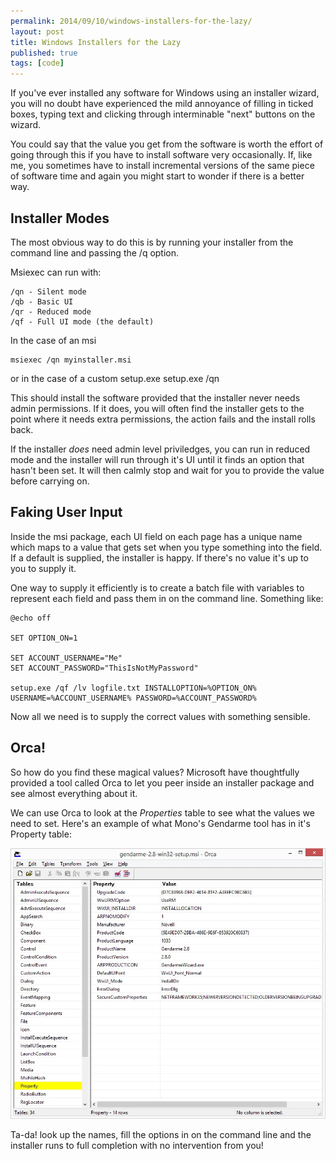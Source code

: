 ```yaml
---
permalink: 2014/09/10/windows-installers-for-the-lazy/
layout: post
title: Windows Installers for the Lazy
published: true
tags: [code]
---
```


If you've ever installed any software for Windows using an installer wizard,
you will no doubt have experienced the mild annoyance of filling in ticked boxes,
typing text and clicking through interminable "next" buttons on the wizard.

You could say that the value you get from the software is worth the effort of
going through this if you have to install software very occasionally. If, like me,
you sometimes have to install incremental versions of the same piece of software time
and again you might start to wonder if there is a better way.

## Installer Modes

The most obvious way to do this is by running your installer from the command line and
passing the /q option.

Msiexec can run with:

    /qn - Silent mode
    /qb - Basic UI
    /qr - Reduced mode
    /qf - Full UI mode (the default)

In the case of an msi

    msiexec /qn myinstaller.msi

or in the case of a custom setup.exe
setup.exe /qn

This should install the software provided that the installer never needs admin
permissions. If it does, you will often find the installer gets to the point
where it needs extra permissions, the action fails and the install rolls back.

If the installer _does_ need admin level priviledges, you can run in reduced mode
and the installer will run through it's UI until it finds an option that hasn't
been set. It will then calmly stop and wait for you to provide the value before
carrying on.

## Faking User Input

Inside the msi package, each UI field on each page has a unique name which
maps to a value that gets set when you type something into the field. If a default
is supplied, the installer is happy. If there's no value it's up to you to supply it.

One way to supply it efficiently is to create a batch file with variables to
represent each field and pass them in on the command line. Something like:

    @echo off

    SET OPTION_ON=1

    SET ACCOUNT_USERNAME="Me"
    SET ACCOUNT_PASSWORD="ThisIsNotMyPassword"

    setup.exe /qf /lv logfile.txt INSTALLOPTION=%OPTION_ON% USERNAME=%ACCOUNT_USERNAME% PASSWORD=%ACCOUNT_PASSWORD%

Now all we need is to supply the correct values with something sensible.

## Orca!

So how do you find these magical values? Microsoft have thoughtfully provided a tool
called Orca to let you peer inside an installer package and see almost everything about it.

We can use Orca to look at the _Properties_ table to see what the values we need to set.
Here's an example of what Mono's Gendarme tool has in it's Property table:

<img src="/img/posts/windows-installers-for-the-lazy/orca.webp" class="u-max-full-width" alt="orca" />

Ta-da! look up the names, fill the options in on the command line and the installer
runs to full completion with no intervention from you!
